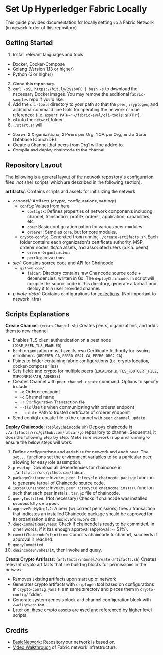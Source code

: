 # Set Up Hyperledger Fabric Locally

This guide provides documentation for locally setting up a Fabric Network (in `network` folder of this repository).

## Getting Started
1. Install relevant languages and tools
  * Docker, Docker-Compose
  * Golang (Version 1.13 or higher)
  * Python (3 or higher)
2. Clone this repository.
3. `curl -sSL https://bit.ly/2ysbOFE | bash -s` to download the necessary Docker images. You may remove the additional `fabric-samples` repo if you'd like.
4. Add the `cli-tools` directory to your path so that the `peer`, `cryptogen`, and additional command line tools for operating the network can be referenced (i.e. `export PATH="~/fabric-eval/cli-tools:$PATH"`).
5. `cd` into the `network` folder.
6. `./start.sh` will
  * Spawn 2 Organizations, 2 Peers per Org, 1 CA per Org, and a State Database (Couch DB)
  * Create a Channel that peers from Org1 will be added to.
  * Compile and deploy chaincode to the channel.

## Repository Layout
The following is a general layout of the network repository's configuration files (*not* shell scripts, which are described in the following section).

**artifacts/**: Contains scripts and assets for initializing the network
  * *channel/*: Artifacts (crypto, configurations, settings)
    * `config`: Values from [here](https://github.com/hyperledger/fabric/tree/master/sampleconfig)
      * `configtx`: Defines properties of network components including channel, transaction, profile, orderer, application, capabilities, etc.
      * `core`: Basic configuration option for various peer modules
      * `orderer`: Same as `core`, but for core modules.
    * `crypto-config`: Generated from running `./create-artifacts.sh`. Each folder contains each organization's certificate authority, MSP, orderer nodes, tls/ca assets, and associated users (a.k.a. peers)
      * `ordererOrganizations`
      * `peerOrganizations`
  * *src/*: Contains source code and API for Chaincode
    * `github.com/`
      * `fabcar`: Directory contains raw Chaincode source code + dependencies, written in Go. The `deployChaincode.sh` script will compile the source code in this directory, generate a tarball, and deploy it to a user provided channel.
  * *private-data/*: Contains configurations for [collections](https://hyperledger-fabric.readthedocs.io/en/release-2.2/private-data-arch.html). (Not important to network infra)

## Scripts Explanations
**Create Channel**: (`createChannel.sh`) Creates peers, organizations, and adds them to new channel
* Enables TLS client authentication on a peer node (`CORE_PEER_TLS_ENABLED`)
* Each organization must have its own Certificate Authority for issuing enrollment. (`ORDERER_CA`, `PEER0_ORG1_CA`, `PEER0_ORG2_CA`).
* Points to folder containing fabric configurations (i.e. crypto location, docker-compose files)
* Sets fields and crypto for multiple peers (`LOCALMSPID`, `TLS_ROOTCERT_FILE`, `MSPCONFIGPATH`, `ADDRESS`)
* Creates Channel with `peer channel create` command. Options to specify include:
  * `-o` Orderer endpoint
  * `-c` Channel name
  * `-f` Configuration Transaction file
  * `--tls` Use tls when communicating with orderer endpoint
  * `--cafile` Path to trusted certificate of orderer endpoint
* Send configtx update file to the channel with `peer channel update`

**Deploy Chaincode**: (`deployChaincode.sh`) Deploys chaincode in `./artifacts/src/github.com/fabcar/go` repository to channel. Sequential, it does the following step by step. Make sure network is up and running to ensure the below steps will work.
1. Define configurations and variables for network and each peer. The `set...` functions set the environment variables to be a particular peer, allowing for easy role assumption.
2. `presetup`: Download all dependencies for chaincode in `./artifacts/src/github.com/fabcar`.
3. `packageChaincode`: Invokes `peer lifecycle chaincode package` function to generate tarball of Chaincode source code.
4. `installChaincode`: Invokes `peer lifecycle chaincode install` function such that each peer installs `.tar.gz` file of chaincode.
5. `queryInstalled`: (Not necessary) Checks if chaincode was installed successfully on a peer.
6. `approveForMyOrg1/2`: A peer (w/ correct permissions) fires a transaction that indicates an installed Chaincode package should be approved for its organization using `approveformyorg` call.
7. `checkCommitReadyness`: Check if chaincode is ready to be committed. In other words, if it has enough approval (approval >= 51%).
8. `commitChaincodeDefinition`: Commits chaincode to channel, succeeds if approval is reached.
9. `queryCommitted`
10. `chaincodeInvokeInit`, then invoke and query.

**Create Crypto Artifacts**: (`artifacts/channel/create-artifacts.sh`) Creates relevant crypto artifacts that are building blocks for permissions in the network.
* Removes existing artifacts upon start up of network
* Generates crypto artifacts with `cryptogen` tool based on configurations in `crypto-config.yaml` file in same directory and places them in `crypto-config/` folder.
* Generate system genesis block and channel configuration block with `configtxgen` tool.
* Later on, these crypto assets are used and referenced by higher level scripts.

## Credits
* [BasicNetwork](https://github.com/adhavpavan/BasicNetwork-2.0): Repository our network is based on.
* [Video Walkthrough](https://www.youtube.com/playlist?list=PLSBNVhWU6KjW4qo1RlmR7cvvV8XIILub6) of Fabric network infrastructure.
